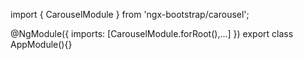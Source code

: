 import { CarouselModule } from 'ngx-bootstrap/carousel';

@NgModule({
  imports: [CarouselModule.forRoot(),...]
})
export class AppModule(){}
